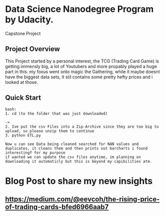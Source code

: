 # Data Science Nanodegree Program by Udacity. 
Capstone Project

## Project Overview

This Project started by a personal interest, the TCG (Trading Card Game) is getting immensly big,
a lot of Youtubers and more propably played a huge part in this.
my foxus went onto magic the Gathering, while it maybe doesnt have the biggest data sets, it stil contains some pretty hefty prices
and i looked at those.


## Quick Start
    bash:
    1. cd (to the folder that was just downloaded)
    
    ->
    2. Ive put the csv Files into a Zip-Archive since they are too big to upload, so please unzip them to continue
    3. python ETL.py

    Now u can see Data being cleaned searched for NAN values and duplicates, it cleans them and then prints out barcharts i found interestingf for my purpose
    if wanted we can update the csv files anytime, im planning on downloading it automaticly but this is beyond my capibilities atm.

    







# Blog Post to share my new insights
    
  ## https://medium.com/@eevcoh/the-rising-price-of-trading-cards-bfed6966aab7
